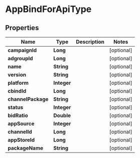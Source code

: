 

# AppBindForApiType


## Properties

Name | Type | Description | Notes
------------ | ------------- | ------------- | -------------
**campaignId** | **Long** |  |  [optional]
**adgroupId** | **Long** |  |  [optional]
**name** | **String** |  |  [optional]
**version** | **String** |  |  [optional]
**platform** | **Integer** |  |  [optional]
**cbindId** | **Long** |  |  [optional]
**channelPackage** | **String** |  |  [optional]
**status** | **Integer** |  |  [optional]
**bidRatio** | **Double** |  |  [optional]
**appSource** | **Integer** |  |  [optional]
**channelId** | **Long** |  |  [optional]
**appStoreId** | **Long** |  |  [optional]
**packageName** | **String** |  |  [optional]



